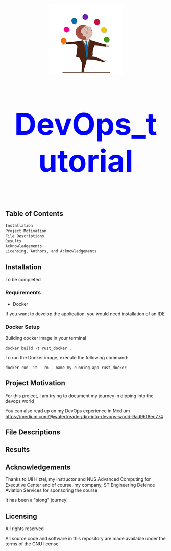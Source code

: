 
  <p align="center"><img src="juggle.png" /></p>
  <p align="center" style="color:blue;font-weight: bold;font-size:95px;">DevOps_tutorial</p> 

## Table of Contents

    Installation
    Project Motivation
    File Descriptions
    Results
    Acknowledgements
    Licensing, Authors, and Acknowledgements

## Installation

To be completed

### Requirements

<ul>
  <li>  Docker </li>
</ul>

If you want to develop the application, you would need installation of an
 IDE 

###  Docker Setup
Building docker image in your terminal

    docker build -t rust_docker .

To run the Docker image, execute the following command:

    docker run -it --rm --name my-running-app rust_docker


## Project Motivation<a name="motivation"></a>

For this project, I am trying to document my journey in dipping into the devops world

You can also read up on my DevOps experience in Medium https://medium.com/@watertreader/dip-into-devops-world-9ad96f8ec774


## File Descriptions <a name="files"></a>


## Results<a name="results"></a>

## Acknowledgements <a name="acknowedgement"></a>

Thanks to Uli Hiztel, my instructor and NUS Advanced Computing for Executive Center and of course, my company, ST Engineering Defence Aviation Services for sponsoring the course

It has been a "siong" journey!

## Licensing <a name="licensing"></a>

All rights reserved

All source code and software in this repository are made available under the terms of the GNU license.
